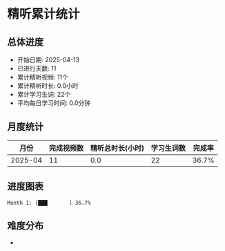 # 精听累计统计

## 总体进度

- 开始日期: 2025-04-13
- 已进行天数: 11
- 累计精听视频: 11个
- 累计精听时长: 0.0小时
- 累计学习生词: 22个
- 平均每日学习时间: 0.0分钟

## 月度统计

| 月份 | 完成视频数 | 精听总时长(小时) | 学习生词数 | 完成率 |
|-----|-----------|----------------|----------|-------|
| 2025-04 | 11 | 0.0 | 22 | 36.7% |

## 进度图表

```
Month 1: [███       ] 36.7%
```

## 难度分布

- [简单/中等/困难]: 11 (100.0%)